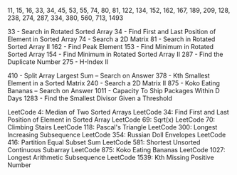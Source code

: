 11, 15, 16, 33, 34, 45, 53, 55, 74, 80, 81, 122, 134, 152, 162, 167, 189, 209, 128, 238, 274, 287, 334, 380, 560, 713, 1493

<!-- Binary Search -->

33 - Search in Rotated Sorted Array
34 - Find First and Last Position of Element in Sorted Array
74 - Search a 2D Matrix
81 - Search in Rotated Sorted Array II
162 - Find Peak Element
153 - Find Minimum in Rotated Sorted Array
154 - Find Minimum in Rotated Sorted Array II
287 - Find the Duplicate Number
275 - H-Index II

410 - Split Array Largest Sum – Search on Answer
378 - Kth Smallest Element in a Sorted Matrix
240 - Search a 2D Matrix II
875 - Koko Eating Bananas – Search on Answer
1011 - Capacity To Ship Packages Within D Days
1283 - Find the Smallest Divisor Given a Threshold

LeetCode 4: Median of Two Sorted Arrays
LeetCode 34: Find First and Last Position of Element in Sorted Array
LeetCode 69: Sqrt(x)
LeetCode 70: Climbing Stairs
LeetCode 118: Pascal's Triangle
LeetCode 300: Longest Increasing Subsequence
LeetCode 354: Russian Doll Envelopes
LeetCode 416: Partition Equal Subset Sum
LeetCode 581: Shortest Unsorted Continuous Subarray
LeetCode 875: Koko Eating Bananas
LeetCode 1027: Longest Arithmetic Subsequence
LeetCode 1539: Kth Missing Positive Number
